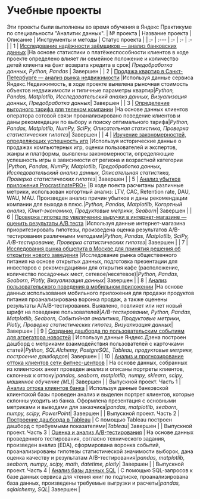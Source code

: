 # Учебные проекты

Эти проекты были выполнены во время обучения в Яндекс Практикуме по специальности "Аналитик данных".
| № проекта | Название проекта | Описание | Инструменты и методы | Статус проекта |
|  :-      | :---   | :- | :- | :- | 
| 1 | [Исследование надёжности заёмщиков — анализ банковских данных](https://github.com/Nik-Efimov/Yandex-practicum/tree/main/project%20№1) |На основе статистики о платёжеспособности клиентов в ходе проекте определено влияет ли семейное положение и количество детей клиента на факт возврата кредита в срок| *Предобработка данных, Python, Pandas* | Завершен |
| 2 | [Продажа квартир в Санкт-Петербурге — анализ рынка недвижимости](https://github.com/Nik-Efimov/Yandex-practicum/tree/main/project%20№2) |Используя данные сервиса Яндекс.Недвижимость,  в ходе проекте выявлена рыночная стоимость объектов недвижимости и типичные параметры квартир|*Python, Pandas, Matplotlib, Исследовательский анализ данных, Визуализация данных, Предобработка данных*| Завершен |
| 3 | [Определение выгодного тарифа для телеком компании](https://github.com/Nik-Efimov/Yandex-practicum/tree/main/project%20№3) |На основе данных клиентов оператора сотовой связи проанализировано поведение клиентов и даны рекомендации по выбору и поиску оптимального тарифа|*Python, Pandas, Matplotlib, NumPy, SciPy, Описательная статистика, Проверка статистических гипотез*| Завершен |
| 4 | [Изучение закономерностей, определяющих успешность игр](https://github.com/Nik-Efimov/Yandex-practicum/tree/main/project%20№4) |Используя исторические данные о продажах компьютерных игр, оценки пользователей и экспертов, жанры и платформы, выявлены закономерности, определяющие успешность игры в зависимости от региона и возрастной категории |*Python, Pandas, NumPy, Matplotlib, Предобработка данных, Исследовательский анализ данных, Описательная статистика, Проверка статистических гипотез*| Завершен |
| 5 | [Анализ убытков приложения ProcrastinatePRO+](https://github.com/Nik-Efimov/Yandex-practicum/tree/main/project%20№5) |В ходе поекта расчитаны различные метрики, использован когортный анализ: LTV, CAC, Retention rate, DAU, WAU, MAU. Произведен анализ причин убытков и даны рекомендации компании для выхода в плюс.|*Python, Pandas, Matplotlib, Когортный анализ, Юнит-экономика, Продуктовые метрики, Seaborn*| Завершен |
| 6 | [Проверка гипотез по увеличению выручки в интернет-магазине — оценить результаты A/B теста](https://github.com/Nik-Efimov/Yandex-practicum/tree/main/project%20№6) |Используя данные интернет-магазина приоритезировать гипотезы, произведена оценка результатов A/B-тестирования различными методами|*Python, Pandas, Matplotlib, SciPy, A/B-тестирование, Проверка статистических гипотез*| Завершен |
| 7 | [Исследования рынка общепита в Москве для принятия решения об открытии нового заведения](https://github.com/Nik-Efimov/Yandex-practicum/tree/main/project%20№7) |Исследование рынка общественного питания на основе открытых данных, подготовка презентации для инвесторов с рекомендациями  для открытия кафе (расположение, количество посадочных мест, сетевое/несетевое)|*Python, Pandas, Seaborn, Plotly, Визуализация данных*| Завершен |
| 8 | [Анализ пользовательского поведения в мобильном приложении](https://github.com/Nik-Efimov/Yandex-practicum/tree/main/project%20№8) |На основе данных использования мобильного приложения для продажи продуктов питания проанализирована воронка продаж, а также оценены результаты A/A/B-тестирования. Выявлено, повлияет или нет новый шрифт на поведение пользователей|*А/B-тестирование, Python, Pandas, Matplotlib, Seaborn, Событийная аналитика, Продуктовые метрики, Plotly, Проверка статистических гипотез, Визуализация данных*| Завершен |
| 9 | [Создание дашборда по пользовательским событиям для агрегатора новостей](https://github.com/Nik-Efimov/Yandex-practicum/tree/main/project%20№9) | Используя данные Яндекс.Дзена построен дашборд с метриками взаимодействия пользователей с карточками статей|*Python, SQLAlchemy, PostgreSQL, Tableau, продуктовые метрики, построение дашбордов*| Завершен |
| 10 | [Анализ и прогнозирование оттока клиентов сети фитнес-центров](https://github.com/Nik-Efimov/Yandex-practicum/tree/main/project%20№10) | На основе данных, собранных из клиентских анкет проведен анализ и описаны портреты клиентов, склонных к оттоку|*pandas, seaborn, matplotlib, numpy, sklearn, scipy, машинное обучение (ML)*| Завершен |
| Выпускной проект. Часть 1 | [Анализ оттока клиентов банка](https://github.com/Nik-Efimov/Yandex-practicum/tree/main/final%20project%20part1) | Используя данные банковской клиентской базы проведен анализ и выделен портрет клиентов, которые склонны уходить из банка. Оформлена презентация с основными метриками и выводами для заказчика|*pandas, matplotlib, seaborn, numpy, scipy, PowerPoint*| Завершен |
| Выпускной проект. Часть 2 | [Построение дашборда в Tableau](https://github.com/Nik-Efimov/Yandex-practicum/tree/main/final%20project%20part2) | С помощью Tableau построен дашборд с требуемыми показателями|*Tableau*| Завершен |
| Выпускной проект. Часть 3 | [Оценка и анализ А/B-тестирования](https://github.com/Nik-Efimov/Yandex-practicum/tree/main/final%20project%20part3) | На основе данных проведенного тестирования, согласно технического задания, произведен анализ (EDA), сформирована воронка событий, проанализированы гипотезы статистической значимости выборок, дана оценка качеству и результатам А/B-тестирования|*pandas, matplotlib, seaborn, numpy, scipy, math, datetime, plotly*| Завершен |
| Выпускной проект. Часть 4 | [Анализ базы данных SQL](https://github.com/Nik-Efimov/Yandex-practicum/tree/main/final%20project%20part4) | С помощью SQL-запросов к базе данных сервиса для чтения книг по подписке, проанализирована база данных, произведены требуемые выгрузки и расчеты|*pandas, sqlalchemy, SQL*| Завершен |

